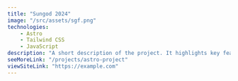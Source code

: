 ```yaml
---
title: "Sungod 2024"
image: "/src/assets/sgf.png"
technologies:
    - Astro
    - Tailwind CSS
    - JavaScript
description: "A short description of the project. It highlights key features and technologies."
seeMoreLink: "/projects/astro-project"
viewSiteLink: "https://example.com"
---
```

